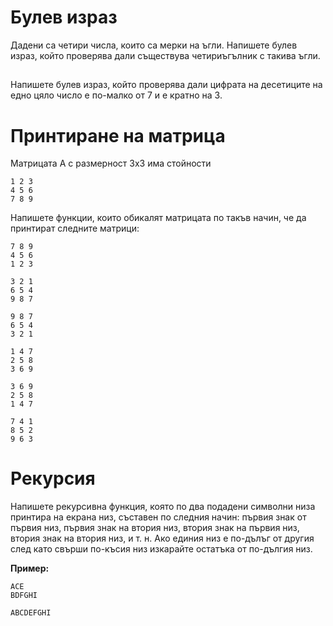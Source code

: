 # Булев израз

Дадени са четири числа, които са мерки на ъгли. Напишете булев израз, който проверява дали съществува четириъгълник с такива ъгли.

## 
Напишете булев израз, който проверява дали цифрата на десетиците на едно цяло число е по-малко от 7 и е кратно на 3. 

# Принтиране на матрица

Матрицата А с размерност 3х3 има стойности 

	1 2 3
	4 5 6
	7 8 9

Напишете функции, които обикалят матрицата по такъв начин, че да принтират следните матрици:

	7 8 9
	4 5 6
	1 2 3

	3 2 1
	6 5 4
	9 8 7
	
	9 8 7
	6 5 4
	3 2 1
	
	1 4 7
	2 5 8
	3 6 9
	
	3 6 9
	2 5 8
	1 4 7
	
	7 4 1
	8 5 2
	9 6 3

# Рекурсия

Напишете рекурсивна функция, която по два подадени символни низа принтира на екрана низ, съставен по следния начин:
първия знак от първия низ, първия знак на втория низ, втория знак на първия низ, втория знак на втория низ, и т. н.
Ако единия низ е по-дълъг от другия след като свърши по-късия низ изкарайте остатъка от по-дългия низ.

**Пример:**

	ACE
	BDFGHI

	ABCDEFGHI
